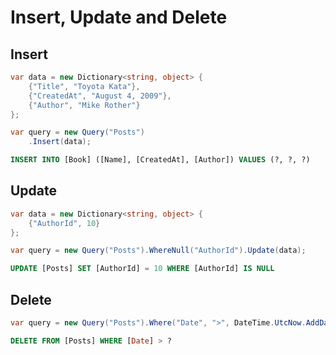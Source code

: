 # Insert, Update and Delete


## Insert
```cs
var data = new Dictionary<string, object> {
    {"Title", "Toyota Kata"},
    {"CreatedAt", "August 4, 2009"},
    {"Author", "Mike Rother"}
};

var query = new Query("Posts")
    .Insert(data);
```

```sql
INSERT INTO [Book] ([Name], [CreatedAt], [Author]) VALUES (?, ?, ?)
```

## Update

```cs
var data = new Dictionary<string, object> {
    {"AuthorId", 10}
};

var query = new Query("Posts").WhereNull("AuthorId").Update(data);
```

```sql
UPDATE [Posts] SET [AuthorId] = 10 WHERE [AuthorId] IS NULL
```

## Delete

```cs
var query = new Query("Posts").Where("Date", ">", DateTime.UtcNow.AddDays(-30)).Delete();
```

```sql
DELETE FROM [Posts] WHERE [Date] > ?
```